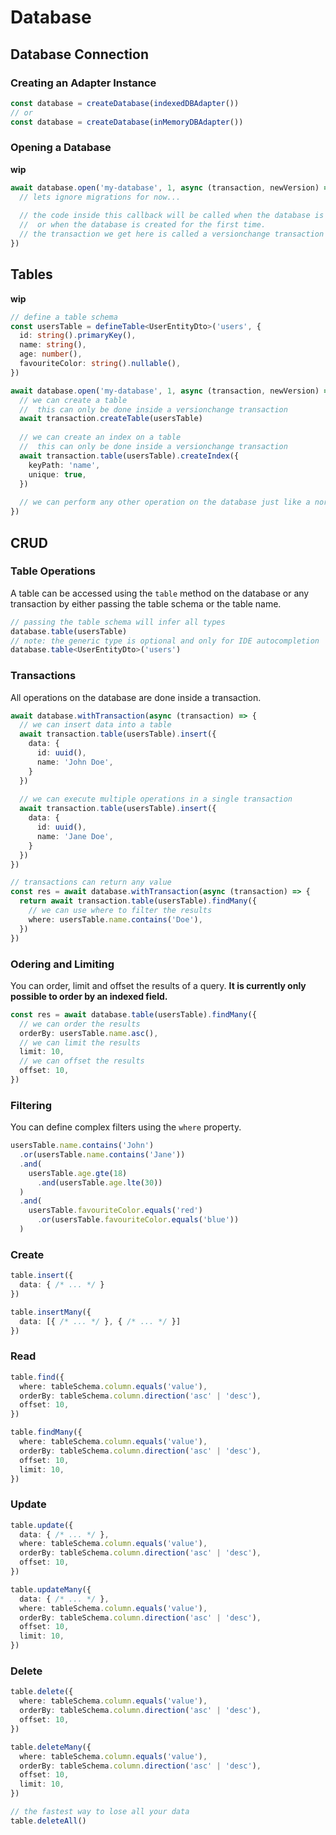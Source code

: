 # Database

## Database Connection

### Creating an Adapter Instance

```ts
const database = createDatabase(indexedDBAdapter())
// or
const database = createDatabase(inMemoryDBAdapter())
```

### Opening a Database

**wip**

```ts
await database.open('my-database', 1, async (transaction, newVersion) => {
  // lets ignore migrations for now...
  
  // the code inside this callback will be called when the database is out of date
  //  or when the database is created for the first time.
  // the transaction we get here is called a versionchange transaction and is unique to this callback
})
```

## Tables

**wip**

```ts
// define a table schema
const usersTable = defineTable<UserEntityDto>('users', {
  id: string().primaryKey(),
  name: string(),
  age: number(),
  favouriteColor: string().nullable(),
})

await database.open('my-database', 1, async (transaction, newVersion) => {
  // we can create a table
  //  this can only be done inside a versionchange transaction
  await transaction.createTable(usersTable)
  
  // we can create an index on a table
  //  this can only be done inside a versionchange transaction
  await transaction.table(usersTable).createIndex({
    keyPath: 'name',
    unique: true,
  })
  
  // we can perform any other operation on the database just like a normal transaction
})
```

## CRUD

### Table Operations

A table can be accessed using the `table` method on the database or any transaction
by either passing the table schema or the table name.

```ts
// passing the table schema will infer all types
database.table(usersTable)
// note: the generic type is optional and only for IDE autocompletion
database.table<UserEntityDto>('users')
```

### Transactions

All operations on the database are done inside a transaction.

```ts
await database.withTransaction(async (transaction) => {
  // we can insert data into a table
  await transaction.table(usersTable).insert({
    data: {
      id: uuid(),
      name: 'John Doe',
    }
  })
  
  // we can execute multiple operations in a single transaction
  await transaction.table(usersTable).insert({
    data: {
      id: uuid(),
      name: 'Jane Doe',
    }
  })
})

// transactions can return any value
const res = await database.withTransaction(async (transaction) => {
  return await transaction.table(usersTable).findMany({
    // we can use where to filter the results
    where: usersTable.name.contains('Doe'),
  })
})
```

### Odering and Limiting

You can order, limit and offset the results of a query.
**It is currently only possible to order by an indexed field.**

```ts
const res = await database.table(usersTable).findMany({
  // we can order the results
  orderBy: usersTable.name.asc(),
  // we can limit the results
  limit: 10,
  // we can offset the results
  offset: 10,
})
```

### Filtering

You can define complex filters using the `where` property.

```ts
usersTable.name.contains('John')
  .or(usersTable.name.contains('Jane'))
  .and(
    usersTable.age.gte(18)
      .and(usersTable.age.lte(30))
  )
  .and(
    usersTable.favouriteColor.equals('red')
      .or(usersTable.favouriteColor.equals('blue'))
  )
```

### Create

```ts
table.insert({
  data: { /* ... */ }
})
```
```ts
table.insertMany({
  data: [{ /* ... */ }, { /* ... */ }]
})
```

### Read

```ts
table.find({
  where: tableSchema.column.equals('value'),
  orderBy: tableSchema.column.direction('asc' | 'desc'),
  offset: 10,
})
```
```ts
table.findMany({
  where: tableSchema.column.equals('value'),
  orderBy: tableSchema.column.direction('asc' | 'desc'),
  offset: 10,
  limit: 10,
})
```

### Update

```ts
table.update({
  data: { /* ... */ },
  where: tableSchema.column.equals('value'),
  orderBy: tableSchema.column.direction('asc' | 'desc'),
  offset: 10,
})
```
```ts
table.updateMany({
  data: { /* ... */ },
  where: tableSchema.column.equals('value'),
  orderBy: tableSchema.column.direction('asc' | 'desc'),
  offset: 10,
  limit: 10,
})
```

### Delete

```ts
table.delete({
  where: tableSchema.column.equals('value'),
  orderBy: tableSchema.column.direction('asc' | 'desc'),
  offset: 10,
})
```
```ts
table.deleteMany({
  where: tableSchema.column.equals('value'),
  orderBy: tableSchema.column.direction('asc' | 'desc'),
  offset: 10,
  limit: 10,
})
```
```ts
// the fastest way to lose all your data
table.deleteAll()
```